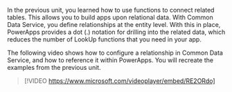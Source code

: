 In the previous unit, you learned how to use functions to connect related tables. This allows you to build apps upon relational data. With Common Data Service, you define relationships at the entity level. With this in place, PowerApps provides a dot (.) notation for drilling into the related data, which reduces the number of LookUp functions that you need in your app.

The following video shows how to configure a relationship in Common Data Service, and how to reference it within PowerApps. You will recreate the examples from the previous unit.

> [!VIDEO https://www.microsoft.com/videoplayer/embed/RE2ORdo]
